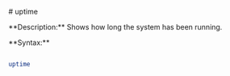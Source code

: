 \# uptime



\*\*Description:\*\* Shows how long the system has been running.



\*\*Syntax:\*\*

```bash

uptime




